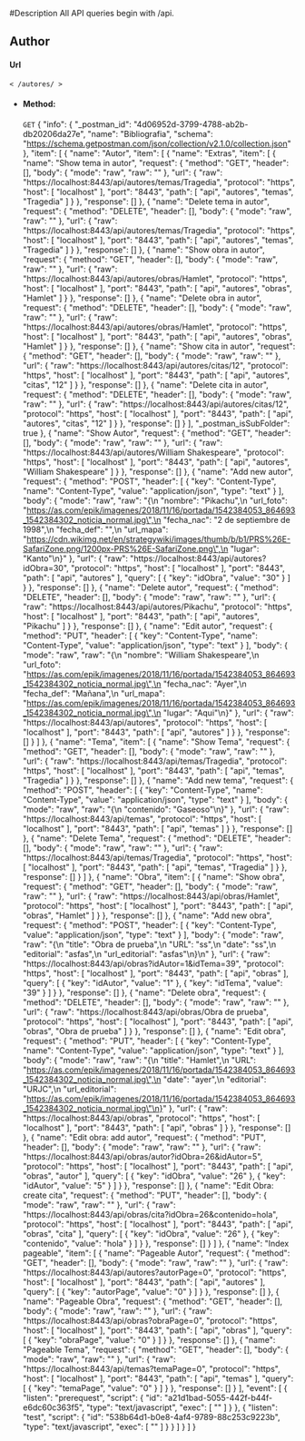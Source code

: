 #Description
All API queries begin with /api.

## Author
#### Url
	< /autores/ >
	
* #### Method:

	`GET`
{
	"info": {
		"_postman_id": "4d06952d-3799-4788-ab2b-db20206da27e",
		"name": "Bibliografia",
		"schema": "https://schema.getpostman.com/json/collection/v2.1.0/collection.json"
	},
	"item": [
		{
			"name": "Autor",
			"item": [
				{
					"name": "Extras",
					"item": [
						{
							"name": "Show tema in autor",
							"request": {
								"method": "GET",
								"header": [],
								"body": {
									"mode": "raw",
									"raw": ""
								},
								"url": {
									"raw": "https://localhost:8443/api/autores/temas/Tragedia",
									"protocol": "https",
									"host": [
										"localhost"
									],
									"port": "8443",
									"path": [
										"api",
										"autores",
										"temas",
										"Tragedia"
									]
								}
							},
							"response": []
						},
						{
							"name": "Delete tema in autor",
							"request": {
								"method": "DELETE",
								"header": [],
								"body": {
									"mode": "raw",
									"raw": ""
								},
								"url": {
									"raw": "https://localhost:8443/api/autores/temas/Tragedia",
									"protocol": "https",
									"host": [
										"localhost"
									],
									"port": "8443",
									"path": [
										"api",
										"autores",
										"temas",
										"Tragedia"
									]
								}
							},
							"response": []
						},
						{
							"name": "Show obra in autor",
							"request": {
								"method": "GET",
								"header": [],
								"body": {
									"mode": "raw",
									"raw": ""
								},
								"url": {
									"raw": "https://localhost:8443/api/autores/obras/Hamlet",
									"protocol": "https",
									"host": [
										"localhost"
									],
									"port": "8443",
									"path": [
										"api",
										"autores",
										"obras",
										"Hamlet"
									]
								}
							},
							"response": []
						},
						{
							"name": "Delete obra in autor",
							"request": {
								"method": "DELETE",
								"header": [],
								"body": {
									"mode": "raw",
									"raw": ""
								},
								"url": {
									"raw": "https://localhost:8443/api/autores/obras/Hamlet",
									"protocol": "https",
									"host": [
										"localhost"
									],
									"port": "8443",
									"path": [
										"api",
										"autores",
										"obras",
										"Hamlet"
									]
								}
							},
							"response": []
						},
						{
							"name": "Show cita in autor",
							"request": {
								"method": "GET",
								"header": [],
								"body": {
									"mode": "raw",
									"raw": ""
								},
								"url": {
									"raw": "https://localhost:8443/api/autores/citas/12",
									"protocol": "https",
									"host": [
										"localhost"
									],
									"port": "8443",
									"path": [
										"api",
										"autores",
										"citas",
										"12"
									]
								}
							},
							"response": []
						},
						{
							"name": "Delete cita in autor",
							"request": {
								"method": "DELETE",
								"header": [],
								"body": {
									"mode": "raw",
									"raw": ""
								},
								"url": {
									"raw": "https://localhost:8443/api/autores/citas/12",
									"protocol": "https",
									"host": [
										"localhost"
									],
									"port": "8443",
									"path": [
										"api",
										"autores",
										"citas",
										"12"
									]
								}
							},
							"response": []
						}
					],
					"_postman_isSubFolder": true
				},
				{
					"name": "Show Autor",
					"request": {
						"method": "GET",
						"header": [],
						"body": {
							"mode": "raw",
							"raw": ""
						},
						"url": {
							"raw": "https://localhost:8443/api/autores/William Shakespeare",
							"protocol": "https",
							"host": [
								"localhost"
							],
							"port": "8443",
							"path": [
								"api",
								"autores",
								"William Shakespeare"
							]
						}
					},
					"response": []
				},
				{
					"name": "Add new autor",
					"request": {
						"method": "POST",
						"header": [
							{
								"key": "Content-Type",
								"name": "Content-Type",
								"value": "application/json",
								"type": "text"
							}
						],
						"body": {
							"mode": "raw",
							"raw": "{\n    \"nombre\": \"Pikachu\",\n    \"url_foto\": \"https://as.com/epik/imagenes/2018/11/16/portada/1542384053_864693_1542384302_noticia_normal.jpg\",\n    \"fecha_nac\": \"2 de septiembre de 1998\",\n    \"fecha_def\": \"\",\n    \"url_mapa\": \"https://cdn.wikimg.net/en/strategywiki/images/thumb/b/b1/PRS%26E-SafariZone.png/1200px-PRS%26E-SafariZone.png\",\n    \"lugar\": \"Kanto\"\n}"
						},
						"url": {
							"raw": "https://localhost:8443/api/autores?idObra=30",
							"protocol": "https",
							"host": [
								"localhost"
							],
							"port": "8443",
							"path": [
								"api",
								"autores"
							],
							"query": [
								{
									"key": "idObra",
									"value": "30"
								}
							]
						}
					},
					"response": []
				},
				{
					"name": "Delete autor",
					"request": {
						"method": "DELETE",
						"header": [],
						"body": {
							"mode": "raw",
							"raw": ""
						},
						"url": {
							"raw": "https://localhost:8443/api/autores/Pikachu",
							"protocol": "https",
							"host": [
								"localhost"
							],
							"port": "8443",
							"path": [
								"api",
								"autores",
								"Pikachu"
							]
						}
					},
					"response": []
				},
				{
					"name": "Edit autor",
					"request": {
						"method": "PUT",
						"header": [
							{
								"key": "Content-Type",
								"name": "Content-Type",
								"value": "application/json",
								"type": "text"
							}
						],
						"body": {
							"mode": "raw",
							"raw": "{\n    \"nombre\": \"William Shakespeare\",\n    \"url_foto\": \"https://as.com/epik/imagenes/2018/11/16/portada/1542384053_864693_1542384302_noticia_normal.jpg\",\n    \"fecha_nac\": \"Ayer\",\n    \"fecha_def\": \"Mañana\",\n    \"url_mapa\": \"https://as.com/epik/imagenes/2018/11/16/portada/1542384053_864693_1542384302_noticia_normal.jpg\",\n    \"lugar\": \"Aqui\"\n}"
						},
						"url": {
							"raw": "https://localhost:8443/api/autores",
							"protocol": "https",
							"host": [
								"localhost"
							],
							"port": "8443",
							"path": [
								"api",
								"autores"
							]
						}
					},
					"response": []
				}
			]
		},
		{
			"name": "Tema",
			"item": [
				{
					"name": "Show Tema",
					"request": {
						"method": "GET",
						"header": [],
						"body": {
							"mode": "raw",
							"raw": ""
						},
						"url": {
							"raw": "https://localhost:8443/api/temas/Tragedia",
							"protocol": "https",
							"host": [
								"localhost"
							],
							"port": "8443",
							"path": [
								"api",
								"temas",
								"Tragedia"
							]
						}
					},
					"response": []
				},
				{
					"name": "Add new tema",
					"request": {
						"method": "POST",
						"header": [
							{
								"key": "Content-Type",
								"name": "Content-Type",
								"value": "application/json",
								"type": "text"
							}
						],
						"body": {
							"mode": "raw",
							"raw": "{\n    \"contenido\": \"Gaseoso\"\n}"
						},
						"url": {
							"raw": "https://localhost:8443/api/temas",
							"protocol": "https",
							"host": [
								"localhost"
							],
							"port": "8443",
							"path": [
								"api",
								"temas"
							]
						}
					},
					"response": []
				},
				{
					"name": "Delete Tema",
					"request": {
						"method": "DELETE",
						"header": [],
						"body": {
							"mode": "raw",
							"raw": ""
						},
						"url": {
							"raw": "https://localhost:8443/api/temas/Tragedia",
							"protocol": "https",
							"host": [
								"localhost"
							],
							"port": "8443",
							"path": [
								"api",
								"temas",
								"Tragedia"
							]
						}
					},
					"response": []
				}
			]
		},
		{
			"name": "Obra",
			"item": [
				{
					"name": "Show obra",
					"request": {
						"method": "GET",
						"header": [],
						"body": {
							"mode": "raw",
							"raw": ""
						},
						"url": {
							"raw": "https://localhost:8443/api/obras/Hamlet",
							"protocol": "https",
							"host": [
								"localhost"
							],
							"port": "8443",
							"path": [
								"api",
								"obras",
								"Hamlet"
							]
						}
					},
					"response": []
				},
				{
					"name": "Add new obra",
					"request": {
						"method": "POST",
						"header": [
							{
								"key": "Content-Type",
								"value": "application/json",
								"type": "text"
							}
						],
						"body": {
							"mode": "raw",
							"raw": "{\n    \"title\": \"Obra de prueba\",\n    \"URL\": \"ss\",\n    \"date\": \"ss\",\n    \"editorial\": \"asfas\",\n    \"url_editorial\": \"asfas\"\n}\n"
						},
						"url": {
							"raw": "https://localhost:8443/api/obras?idAutor=1&idTema=39",
							"protocol": "https",
							"host": [
								"localhost"
							],
							"port": "8443",
							"path": [
								"api",
								"obras"
							],
							"query": [
								{
									"key": "idAutor",
									"value": "1"
								},
								{
									"key": "idTema",
									"value": "39"
								}
							]
						}
					},
					"response": []
				},
				{
					"name": "Delete obra",
					"request": {
						"method": "DELETE",
						"header": [],
						"body": {
							"mode": "raw",
							"raw": ""
						},
						"url": {
							"raw": "https://localhost:8443/api/obras/Obra de prueba",
							"protocol": "https",
							"host": [
								"localhost"
							],
							"port": "8443",
							"path": [
								"api",
								"obras",
								"Obra de prueba"
							]
						}
					},
					"response": []
				},
				{
					"name": "Edit obra",
					"request": {
						"method": "PUT",
						"header": [
							{
								"key": "Content-Type",
								"name": "Content-Type",
								"value": "application/json",
								"type": "text"
							}
						],
						"body": {
							"mode": "raw",
							"raw": "{\n    \"title\": \"Hamlet\",\n    \"URL\": \"https://as.com/epik/imagenes/2018/11/16/portada/1542384053_864693_1542384302_noticia_normal.jpg\",\n    \"date\": \"ayer\",\n    \"editorial\": \"URJC\",\n    \"url_editorial\": \"https://as.com/epik/imagenes/2018/11/16/portada/1542384053_864693_1542384302_noticia_normal.jpg\"\n}"
						},
						"url": {
							"raw": "https://localhost:8443/api/obras",
							"protocol": "https",
							"host": [
								"localhost"
							],
							"port": "8443",
							"path": [
								"api",
								"obras"
							]
						}
					},
					"response": []
				},
				{
					"name": "Edit obra: add autor",
					"request": {
						"method": "PUT",
						"header": [],
						"body": {
							"mode": "raw",
							"raw": ""
						},
						"url": {
							"raw": "https://localhost:8443/api/obras/autor?idObra=26&idAutor=5",
							"protocol": "https",
							"host": [
								"localhost"
							],
							"port": "8443",
							"path": [
								"api",
								"obras",
								"autor"
							],
							"query": [
								{
									"key": "idObra",
									"value": "26"
								},
								{
									"key": "idAutor",
									"value": "5"
								}
							]
						}
					},
					"response": []
				},
				{
					"name": "Edit Obra: create cita",
					"request": {
						"method": "PUT",
						"header": [],
						"body": {
							"mode": "raw",
							"raw": ""
						},
						"url": {
							"raw": "https://localhost:8443/api/obras/cita?idObra=26&contenido=hola",
							"protocol": "https",
							"host": [
								"localhost"
							],
							"port": "8443",
							"path": [
								"api",
								"obras",
								"cita"
							],
							"query": [
								{
									"key": "idObra",
									"value": "26"
								},
								{
									"key": "contenido",
									"value": "hola"
								}
							]
						}
					},
					"response": []
				}
			]
		},
		{
			"name": "Index pageable",
			"item": [
				{
					"name": "Pageable Autor",
					"request": {
						"method": "GET",
						"header": [],
						"body": {
							"mode": "raw",
							"raw": ""
						},
						"url": {
							"raw": "https://localhost:8443/api/autores?autorPage=0",
							"protocol": "https",
							"host": [
								"localhost"
							],
							"port": "8443",
							"path": [
								"api",
								"autores"
							],
							"query": [
								{
									"key": "autorPage",
									"value": "0"
								}
							]
						}
					},
					"response": []
				},
				{
					"name": "Pageable Obra",
					"request": {
						"method": "GET",
						"header": [],
						"body": {
							"mode": "raw",
							"raw": ""
						},
						"url": {
							"raw": "https://localhost:8443/api/obras?obraPage=0",
							"protocol": "https",
							"host": [
								"localhost"
							],
							"port": "8443",
							"path": [
								"api",
								"obras"
							],
							"query": [
								{
									"key": "obraPage",
									"value": "0"
								}
							]
						}
					},
					"response": []
				},
				{
					"name": "Pageable Tema",
					"request": {
						"method": "GET",
						"header": [],
						"body": {
							"mode": "raw",
							"raw": ""
						},
						"url": {
							"raw": "https://localhost:8443/api/temas?temaPage=0",
							"protocol": "https",
							"host": [
								"localhost"
							],
							"port": "8443",
							"path": [
								"api",
								"temas"
							],
							"query": [
								{
									"key": "temaPage",
									"value": "0"
								}
							]
						}
					},
					"response": []
				}
			],
			"event": [
				{
					"listen": "prerequest",
					"script": {
						"id": "a21d1bad-5055-442f-b44f-e6dc60c363f5",
						"type": "text/javascript",
						"exec": [
							""
						]
					}
				},
				{
					"listen": "test",
					"script": {
						"id": "538b64d1-b0e8-4af4-9789-88c253c9223b",
						"type": "text/javascript",
						"exec": [
							""
						]
					}
				}
			]
		}
	]
}
